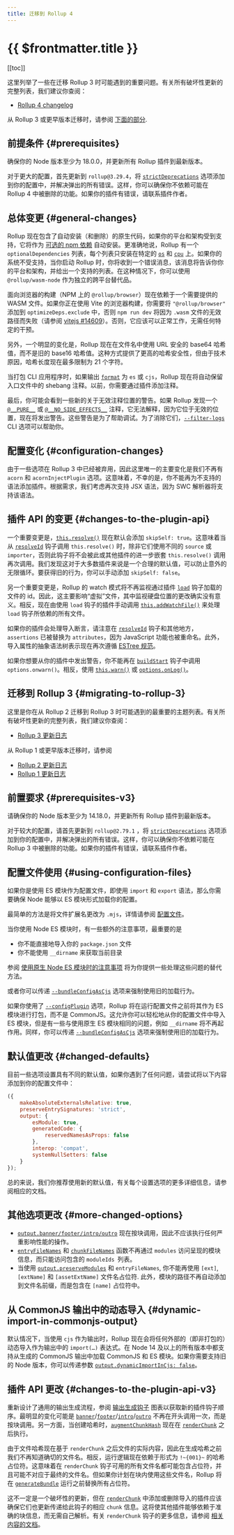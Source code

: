 ```yaml
---
title: 迁移到 Rollup 4
---
```


# {{ $frontmatter.title }}

[[toc]]

这里列举了一些在迁移 Rollup 3 时可能遇到的重要问题。有关所有破坏性更新的完整列表，我们建议你查阅：

- [Rollup 4 changelog](https://github.com/rollup/rollup/blob/master/CHANGELOG.md#400)

从 Rollup 3 或更早版本迁移时，请参阅 [下面的部分](#migrating-to-rollup-3).

## 前提条件 {#prerequisites}

确保你的 Node 版本至少为 18.0.0，并更新所有 Rollup 插件到最新版本。

对于更大的配置，首先更新到 `rollup@3.29.4`，将 [`strictDeprecations`](../configuration-options/index.md#strictdeprecations) 选项添加到你的配置中，并解决弹出的所有错误。这样，你可以确保你不依赖可能在 Rollup 4 中被删除的功能。如果你的插件有错误，请联系插件作者。

## 总体变更 {#general-changes}

Rollup 现在包含了自动安装（和删除）的原生代码，如果你的平台和架构受到支持，它将作为 [可选的 npm 依赖](https://docs.npmjs.com/cli/v10/configuring-npm/package-json#optionaldependencies) 自动安装。更准确地说，Rollup 有一个 `optionalDependencies` 列表，每个列表只安装在特定的 [`os`](https://docs.npmjs.com/cli/v10/configuring-npm/package-json#os) 和 [`cpu`](https://docs.npmjs.com/cli/v10/configuring-npm/package-json#cpu) 上。如果你的系统不受支持，当你启动 Rollup 时，你将收到一个错误消息，该消息将告诉你你的平台和架构，并给出一个支持的列表。在这种情况下，你可以使用 `@rollup/wasm-node` 作为独立的跨平台替代品。

面向浏览器的构建（NPM 上的 `@rollup/browser`）现在依赖于一个需要提供的 WASM 文件。如果你正在使用 Vite 的浏览器构建，你需要将 `"@rollup/browser"` 添加到 `optimizeDeps.exclude` 中，否则 `npm run dev` 将因为 `.wasm` 文件的无效路径而失败（请参阅 [vitejs #14609](https://github.com/vitejs/vite/issues/14609)）。否则，它应该可以正常工作，无需任何特定的干预。

另外，一个明显的变化是，Rollup 现在在文件名中使用 URL 安全的 base64 哈希值，而不是旧的 base16 哈希值。这种方式提供了更高的哈希安全性，但由于技术原因，哈希长度现在最多限制为 21 个字符。

当打包 CLI 应用程序时，如果输出 [`format`](../configuration-options/index.md#output-format) 为 `es` 或 `cjs`，Rollup 现在将自动保留入口文件中的 shebang 注释。以前，你需要通过插件添加注释。

最后，你可能会看到一些新的关于无效注释位置的警告。如果 Rollup 发现一个 [`@__PURE__`](../configuration-options/index.md#pure) 或 [`@__NO_SIDE_EFFECTS__`](../configuration-options/index.md#no-side-effects) 注释，它无法解释，因为它位于无效的位置，现在将发出警告。这些警告是为了帮助调试。为了消除它们，[`--filter-logs`](../command-line-interface/index.md#filterlogs-filter) CLI 选项可以帮助你。

## 配置变化 {#configuration-changes}

由于一些选项在 Rollup 3 中已经被弃用，因此这里唯一的主要变化是我们不再有 `acorn` 和 `acornInjectPlugin` 选项。这意味着，不幸的是，你不能再为不支持的语法添加插件。根据需求，我们考虑再次支持 JSX 语法，因为 SWC 解析器将支持该语法。

## 插件 API 的变更 {#changes-to-the-plugin-api}

一个重要变更是，[`this.resolve()`](../plugin-development/index.md#this-resolve) 现在默认会添加 `skipSelf: true`。这意味着当从 [`resolveId`](../plugin-development/index.md#resolveid) 钩子调用 `this.resolve()` 时，除非它们使用不同的 `source` 或 `importer`，否则此钩子将不会被此或其他插件的进一步嵌套 `this.resolve()` 调用再次调用。我们发现这对于大多数插件来说是一个合理的默认值，可以防止意外的无限循环。要获得旧的行为，你可以手动添加 `skipSelf: false`。

另一个重要变更是，Rollup 的 watch 模式将不再监视通过插件 [`load`](../plugin-development/index.md#load) 钩子加载的文件的 id。因此，这主要影响“虚拟”文件，其中监视硬盘位置的更改确实没有意义。相反，现在由使用 `load` 钩子的插件手动调用 [`this.addWatchFile()`](../plugin-development/index.md#this-addwatchfile) 来处理 `load` 钩子所依赖的所有文件。

如果你的插件会处理导入断言，请注意在 [`resolveId`](../plugin-development/index.md#resolveid) 钩子和其他地方，`assertions` 已被替换为 `attributes`，因为 JavaScript 功能也被重命名。此外，导入属性的抽象语法树表示现在再次遵循 [ESTree 规范](https://github.com/estree/estree/blob/7a0c8fb02a33a69fa16dbe3ca35beeaa8f58f1e3/experimental/import-attributes)。

如果你想要从你的插件中发出警告，你不能再在 [`buildStart`](../plugin-development/index.md#buildstart) 钩子中调用 `options.onwarn()`。相反，使用 [`this.warn()`](../plugin-development/index.md#load) 或 [`options.onLog()`](../configuration-options/index.md#onlog)。

## 迁移到 Rollup 3 {#migrating-to-rollup-3}

这里是你在从 Rollup 2 迁移到 Rollup 3 时可能遇到的最重要的主题列表。有关所有破坏性更新的完整列表，我们建议你查阅：

- [Rollup 3 更新日志](https://github.com/rollup/rollup/blob/master/CHANGELOG.md#300)

从 Rollup 1 或更早版本迁移时，请参阅

- [Rollup 2 更新日志](https://github.com/rollup/rollup/blob/master/CHANGELOG.md#200)
- [Rollup 1 更新日志](https://github.com/rollup/rollup/blob/master/CHANGELOG.md#100)

## 前置要求 {#prerequisites-v3}

请确保你的 Node 版本至少为 14.18.0，并更新所有 Rollup 插件到最新版本。

对于较大的配置，请首先更新到 `rollup@2.79.1` ，将 [`strictDeprecations`](../configuration-options/index.md#strictdeprecations) 选项添加到你的配置中，并解决弹出的所有错误。这样，你可以确保你不依赖可能在 Rollup 3 中被删除的功能。如果你的插件有错误，请联系插件作者。

## 配置文件使用 {#using-configuration-files}

如果你是使用 ES 模块作为配置文件，即使用 `import` 和 `export` 语法，那么你需要确保 Node 能够以 ES 模块形式加载你的配置。

最简单的方法是将文件扩展名更改为 `.mjs`，详情请参阅 [配置文件](../command-line-interface/index.md#configuration-files)。

当你使用 Node ES 模块时，有一些额外的注意事项，最重要的是

- 你不能直接地导入你的 `package.json` 文件
- 你不能使用 `__dirname` 来获取当前目录

参阅 [使用原生 Node ES 模块时的注意事项](../command-line-interface/index.md#caveats-when-using-native-node-es-modules) 将为你提供一些处理这些问题的替代方法。

或者你可以传递 [`--bundleConfigAsCjs`](../command-line-interface/index.md#bundleconfigascjs) 选项来强制使用旧的加载行为。

如果你使用了 [`--configPlugin`](../command-line-interface/index.md#configplugin-plugin) 选项，Rollup 将在运行配置文件之前将其作为 ES 模块进行打包，而不是 CommonJS。这允许你可以轻松地从你的配置文件中导入 ES 模块，但是有一些与使用原生 ES 模块相同的问题，例如 `__dirname` 将不再起作用。同样，你可以传递 [`--bundleConfigAsCjs`](../command-line-interface/index.md#bundleconfigascjs) 选项来强制使用旧的加载行为。

## 默认值更改 {#changed-defaults}

目前一些选项设置具有不同的默认值，如果你遇到了任何问题，请尝试将以下内容添加到你的配置文件中：

```js
({
	makeAbsoluteExternalsRelative: true,
	preserveEntrySignatures: 'strict',
	output: {
		esModule: true,
		generatedCode: {
			reservedNamesAsProps: false
		},
		interop: 'compat',
		systemNullSetters: false
	}
});
```

总的来说，我们你推荐使用新的默认值，有关每个设置选项的更多详细信息，请参阅相应的文档。

## 其他选项更改 {#more-changed-options}

- [`output.banner/footer`](../configuration-options/index.md#output-banner-output-footer)[`/intro/outro`](../configuration-options/index.md#output-intro-output-outro) 现在按块调用，因此不应该执行任何严重影响性能的操作。
- [`entryFileNames`](../configuration-options/index.md#output-entryfilenames) 和 [`chunkFileNames`](../configuration-options/index.md#output-chunkfilenames) 函数不再通过 `modules` 访问呈现的模块信息，而只能访问包含的 `moduleIds `列表。
- 当使用 [`output.preserveModules`](../configuration-options/index.md#output-preservemodules) 和 `entryFileNames`, 你不能再使用 `[ext]`, `[extName]` 和 `[assetExtName]` 文件名占位符. 此外，模块的路径不再自动添加到文件名前缀，而是包含在 `[name]` 占位符中。

## 从 CommonJS 输出中的动态导入 {#dynamic-import-in-commonjs-output}

默认情况下，当使用 `cjs` 作为输出时，Rollup 现在会将任何外部的（即非打包的）动态导入作为输出中的 `import(…)` 表达式。在 Node 14 及以上的所有版本中都支持从生成的 CommonJS 输出中加载 CommonJS 和 ES 模块。如果你需要支持旧的 Node 版本，你可以传递参数 [`output.dynamicImportInCjs: false`](../configuration-options/index.md#output-dynamicimportincjs)。

## 插件 API 更改 {#changes-to-the-plugin-api-v3}

重新设计了通用的输出生成流程，参阅 [输出生成钩子](../plugin-development/index.md#output-generation-hooks) 图表以获取新的插件钩子顺序。最明显的变化可能是 [`banner`](../plugin-development/index.md#banner)/[`footer`](../plugin-development/index.md#footer)/[`intro`](../plugin-development/index.md#intro)/[`outro`](../plugin-development/index.md#outro) 不再在开头调用一次，而是按块调用。另一方面，当创建哈希时，[`augmentChunkHash`](../plugin-development/index.md#augmentchunkhash) 现在在 [`renderChunk`](../plugin-development/index.md#renderchunk) 之后执行。

由于文件哈希现在基于 `renderChunk` 之后文件的实际内容，因此在生成哈希之前我们不再知道确切的文件名。相反，运行逻辑现在依赖于形式为 `!~{001}~` 的哈希占位符。这意味着在 `renderChunk` 钩子可用的所有文件名都可能包含占位符，并且可能不对应于最终的文件名。但如果你计划在块内使用这些文件名，Rollup 将在 [`generateBundle`](../plugin-development/index.md#generatebundle) 运行之前替换所有占位符。

这不一定是一个破坏性的更新，但在 [`renderChunk`](../plugin-development/index.md#renderchunk) 中添加或删除导入的插件应该确保它们也更新传递给此钩子的相应 `chunk` 信息。这将使其他插件能够依赖于准确的块信息，而无需自己解析。有关 `renderChunk` 钩子的更多信息，请参阅 [相关内容的文档](../plugin-development/index.md#renderchunk)。
